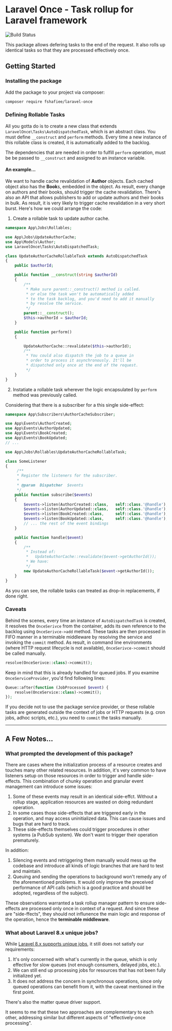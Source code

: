 # Laravel Once - Task rollup for Laravel framework
![Build Status](https://github.com/fshafiee/laravel-once/workflows/Package%20Build/badge.svg)

This package allows defering tasks to the end of the request. It also rolls up identical tasks so that they are processed effectively once.

## Getting Started
### Installing the package

Add the package to your project via composer:

```bash
composer require fshafiee/laravel-once
```

### Defining Rollable Tasks

All you gotta do is to create a new class that extends `LaravelOnce\Tasks\AutoDispatchedTask`, which is an abstract class.
You must define `__construct` and `perform` methods.
Every time a new instance of this rollable class is created, it is automatically added to the backlog.

The dependencies that are needed in order to fulfill `perform` operation, must be be passed to `__construct` and assigned to an instance variable.

#### An example...

We want to handle cache revalidation of **Author** objects. Each cached object also has the **Book**s, embedded in the object. As result, every change on authors and their books, should trigger the cache revalidation. There's also an API that allows publishers to add or update authors and their books in bulk. As result, it is very likely to trigger cache revalidation in a very short burst. Here's how we could arrange the code:

1. Create a rollable task to update author cache.

```php
namespace App\Jobs\Rollables;

use App\Jobs\UpdateAuthorCache;
use App\Models\Author;
use LaravelOnce\Tasks\AutoDispatchedTask;

class UpdateAuthorCacheRollableTask extends AutoDispatchedTask
{
    public $authorId;

    public function __construct(string $authorId)
    {
        /**
         * Make sure parent::_construct() method is called.
         * or else the task won't be automatically added
         * to the task backlog, and you'd need to add it manually
         * by resolve the service.
         */
        parent::__construct();
        $this->authorId = $authorId;
    }

    public function perform()
    {

        UpdateAuthorCache::revalidate($this->authorId);
        /**
         * You could also dispatch the job to a queue in
         * order to process it asynchronously. It'll be
         * dispatched only once at the end of the request.
         */
    }
}
```

2. Instatiate a rollable task wherever the logic encapsulated by `perform` method was previously called.

Considering that there is a subscriber for a this single side-effect:

```php
namespace App\Subscribers\AuthorCacheSubscriber;

use App\Events\AuthorCreated;
use App\Events\AuthorUpdated;
use App\Events\BookCreated;
use App\Events\BookUpdated;
// ...

use App\Jobs\Rollables\UpdateAuthorCacheRollableTask;

class SomeListener
{
     /**
     * Register the listeners for the subscriber.
     *
     * @param  Dispatcher  $events
     */
    public function subscribe($events)
    {
        $events->listen(AuthorCreated::class,   self::class.'@handle');
        $events->listen(AuthorUpdated::class,   self::class.'@handle');
        $events->listen(BookCreated::class,     self::class.'@handle');
        $events->listen(BookUpdated::class,     self::class.'@handle');
        // ... the rest of the event bindings
    }

    public function handle($event)
    {
        /**
         * Instead of:
         *   UpdateAuthorCache::revalidate($event->getAuthorId());
         * We have:
         */
        new UpdateAuthorCacheRollableTask($event->getAuthorId());
    }
}
```

As you can see, the rollable tasks can treated as drop-in replacements, if done right.

### Caveats
Behind the scenes, every time an instance of `AutoDispatchedTask` is created, it resolves the `OnceSerivce` from the container,
adds its own reference to the backlog using `OnceSerivce->add` method. These tasks are then processed in FIFO manner in a terminable middleware by resolving the service and invoking the `commit` method.
As result, in command line environments (where HTTP request lifecycle is not available), `OnceSerivce->commit` should be called manually.

```php
resolve(OnceSerivce::class)->commit();
```

Keep in mind that this is already handled for queued jobs.
If you examine `OnceServiceProvider`, you'd find following lines:

```php
Queue::after(function (JobProcessed $event) {
    resolve(OnceService::class)->commit();
});
```

If you decide not to use the package service provider, or these rollable tasks are generated outside the context of jobs or HTTP requests
(e.g. cron jobs, adhoc scripts, etc.), you need to `commit` the tasks manually.

---

## A Few Notes...

### What prompted the development of this package?

There are cases where the initialization process of a resource creates and touches many other related resources.
In addition, it's very common to have listeners setup on those resources in order to trigger and handle side-effects.
This combination of chunky operation and granular event management can introduce some issues:

1. Some of these events may result in an identical side-effct. Without a rollup stage, application resources are wasted on doing redundant operation.
2. In some cases those side-effects that are triggered early in the operation, and may access uninitialized data. This can cause issues and bugs that are hard to track.
3. These side-effects themselves could trigger procedures in other systems (a PubSub system). We don't want to trigger their operation prematurely.

In addition:

1. Silencing events and retriggering them manually would mess up the codebase and introduce all kinds of logic branches that are hard to test and maintain.
2. Queuing and sending the operations to background won't remedy any of the aforementioned problems. It would only improve the preceived performance of API calls (which is a good practice and should be adopted, regardless of the subject).

These observations warranted a task rollup manager pattern to ensure side-effects are processed only once in context of a request.
And since these are "side-ffects", they should not influnence the main logic and response of the operation, hence the **terminable middleware**.

### What about Laravel 8.x unique jobs?

While [Laravel 8.x supports unique jobs](https://laravel.com/docs/8.x/queues#unique-jobs), it still does not satisfy our requirements:

1. It's only concerned with what's currently in the queue, which is only effective for slow queues (not enough consumers, delayed jobs, etc.).
2. We can still end up processing jobs for resources that has not been fully initialized yet.
3. It does not address the concern in synchronous operations, since only queued operations can benefit from it, with the caveat mentioned in the first point.

There's also the matter queue driver support.

It seems to me that these two approaches are complementary to each other, addressing similar but different aspects of "effectively-once processing".

